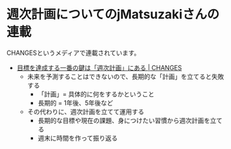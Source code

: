 # 週次計画についてのjMatsuzakiさんの連載

CHANGESというメディアで連載されています。

- [目標を達成する一番の鍵は「週次計画」にある | CHANGES](https://changes.jp/archives/499)
	- 未来を予測することはできないので、長期的な「計画」を立てると失敗する
		- 「計画」= 具体的に何をするかということ
		- 長期的 = 1年後、5年後など
	- その代わりに、週次計画を立てて運用する
		- 長期的な目標や現在の課題、身につけたい習慣から週次計画を立てる
		- 週末に時間を作って振り返る